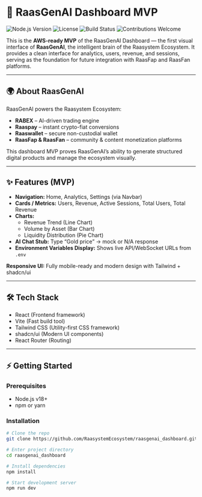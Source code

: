 # 🚀 RaasGenAI Dashboard MVP

![Node.js Version](https://img.shields.io/badge/Node-18+-green)
![License](https://img.shields.io/badge/License-MIT-blue)
![Build Status](https://img.shields.io/badge/Build-Passing-brightgreen)
![Contributions Welcome](https://img.shields.io/badge/Contributions-Welcome-yellowgreen)

This is the **AWS-ready MVP** of the RaasGenAI Dashboard — the first visual interface of **RaasGenAI**, the intelligent brain of the Raasystem Ecosystem. It provides a clean interface for analytics, users, revenue, and sessions, serving as the foundation for future integration with RaasFap and RaasFan platforms.

---

## 🌍 About RaasGenAI

RaasGenAI powers the Raasystem Ecosystem:

- **RABEX** – AI-driven trading engine  
- **Raaspay** – instant crypto-fiat conversions  
- **Raaswallet** – secure non-custodial wallet  
- **RaasFap & RaasFan** – community & content monetization platforms  

This dashboard MVP proves RaasGenAI’s ability to generate structured digital products and manage the ecosystem visually.

---

## ✨ Features (MVP)

- **Navigation:** Home, Analytics, Settings (via Navbar)  
- **Cards / Metrics:** Users, Revenue, Active Sessions, Total Users, Total Revenue  
- **Charts:**
  - Revenue Trend (Line Chart)  
  - Volume by Asset (Bar Chart)  
  - Liquidity Distribution (Pie Chart)  
- **AI Chat Stub:** Type “Gold price” → mock or N/A response  
- **Environment Variables Display:** Shows live API/WebSocket URLs from `.env`  

**Responsive UI:** Fully mobile-ready and modern design with Tailwind + shadcn/ui  

---

## 🛠️ Tech Stack

- React (Frontend framework)  
- Vite (Fast build tool)  
- Tailwind CSS (Utility-first CSS framework)  
- shadcn/ui (Modern UI components)  
- React Router (Routing)  

---

## ⚡ Getting Started

### Prerequisites
- Node.js v18+
- npm or yarn

### Installation
```bash
# Clone the repo
git clone https://github.com/RaasystemEcosystem/raasgenai_dashboard.git

# Enter project directory
cd raasgenai_dashboard

# Install dependencies
npm install

# Start development server
npm run dev

